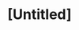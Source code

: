 ---
pid: WS30
title: "[Untitled]"
location_transcription: Constitution Center
zipcode: '19106'
outside_phl: 
neighborhood: Society Hill,Old City
age: '76'
age_range: 70+
instagram: 
image_file_name: WS_30.jpg
proposal_transcription: My monument will consider the LIBERTY fought for here in PHILADELPHIA,
  and will consider Today's battles for equality, and ESPECIALLY the environmental
  considerations that are necessary for LIFE. I cannot sketch it but I feel it - and
  the time is NOW.
topic: Environment,History
topic_summary: 0, 0
type: Other No Form
keywords_other: 
credit: Rushia
image_labels: 
twitter: 
facebook: 
permalink: "/monuments/ws30/"
layout: item-page
---